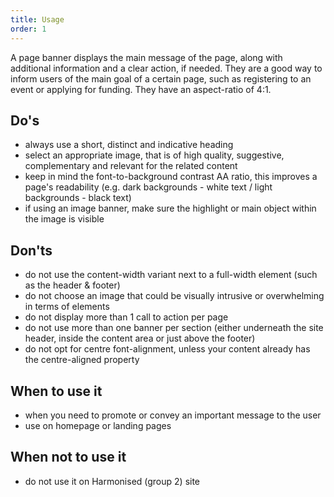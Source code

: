 ```yaml
---
title: Usage
order: 1
---
```

A page banner displays the main message of the page, along with additional information and a clear action, if needed. They are a good way to inform users of the main goal of a certain page, such as registering to an event or applying for funding. They have an aspect-ratio of 4:1.

## Do's

- always use a short, distinct and indicative heading
- select an appropriate image, that is of high quality, suggestive, complementary and relevant for the related content
- keep in mind the font-to-background contrast AA ratio, this improves a page's readability (e.g. dark backgrounds - white text / light backgrounds - black text)
- if using an image banner, make sure the highlight or main object within the image is visible

## Don'ts

- do not use the content-width variant next to a full-width element (such as the header & footer)
- do not choose an image that could be visually intrusive or overwhelming in terms of elements
- do not display more than 1 call to action per page
- do not use more than one banner per section (either underneath the site header, inside the content area or just above the footer)
- do not opt for centre font-alignment, unless your content already has the centre-aligned property

## When to use it

- when you need to promote or convey an important message to the user
- use on homepage or landing pages

## When not to use it

- do not use it on Harmonised (group 2) site

